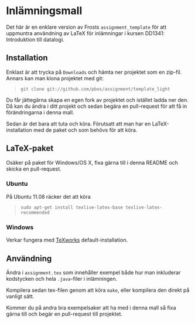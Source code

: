 # Inlämningsmall

Det här är en enklare version av Frosts `assignment_template` för att uppmuntra användning av LaTeX för inlämningar i kursen DD1341: Introduktion till datalogi.

## Installation

Enklast är att trycka på `Downloads` och hämta ner projektet som en zip-fil. Annars kan man klona projektet med git:

> `git clone git://github.com/pbos/assignment/template_light`

Du får jättegärna skapa en egen fork av projektet och istället ladda ner den. Då kan du ändra i ditt projekt och sedan begära en pull-request för att få in förändringarna i denna mall.

Sedan är det bara att tuta och köra. Förutsatt att man har en LaTeX-installation med de paket och som behövs för att köra.

## LaTeX-paket

Osäker på paket för Windows/OS X, fixa gärna till i denna README och skicka en pull-request.

### Ubuntu

På Ubuntu 11.08 räcker det att köra

> `sudo apt-get install texlive-latex-base texlive-latex-recommended`

### Windows

Verkar fungera med [TeXworks](http://www.tug.org/texworks/) default-installation.

## Användning

Ändra i `assignment.tex` som innehåller exempel både hur man inkluderar kodstycken och hela `.java`-filer i inlämningen.

Kompilera sedan tex-filen genom att köra `make`, eller kompilera den direkt på vanligt sätt.

Kommer du på andra bra exempelsaker att ha med i denna mall så fixa gärna till och begär en pull-request till projektet.
